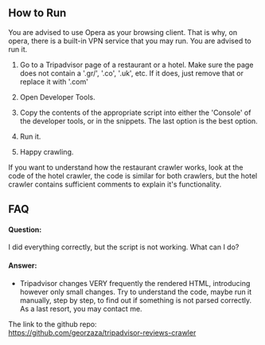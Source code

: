 ## How to Run

You are advised to use Opera as your browsing client. That is why, on opera, there is
a built-in VPN service that you may run. You are advised to run it.

1. Go to a Tripadvisor page of a restaurant or a hotel.
	 Make sure the page does not contain a  '.gr/', '.co', '.uk', etc.
	 If it does, just remove that or replace it with '.com'

2. Open Developer Tools.

3. Copy the contents of the appropriate script into either the 'Console' of the 
developer tools, or in the snippets. The last option is the best option.

4. Run it.

5. Happy crawling.


If you want to understand how the restaurant crawler works, look at the code of the 
hotel crawler, the code is similar for both crawlers, but the hotel crawler contains 
sufficient comments to explain it's functionality.


## FAQ

#### Question:
I did everything correctly, but the script is not working. What can I do? 

#### Answer:
- Tripadvisor changes VERY frequently the rendered HTML, introducing however only
small changes. Try to understand the code, maybe run it manually, step by step, to
find out if something is not parsed correctly. As a last resort, you may contact me.



The link to the github repo:  
https://github.com/georzaza/tripadvisor-reviews-crawler